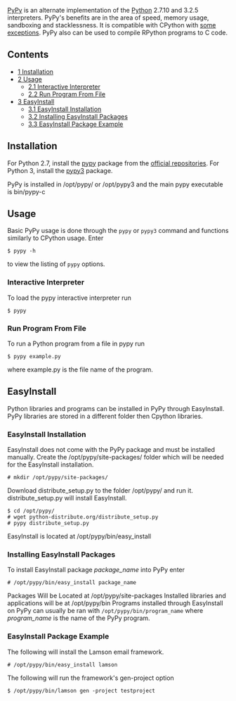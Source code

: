 [PyPy](http://pypy.org/) is an alternate implementation of the [Python](/index.php/Python "Python") 2.7.10 and 3.2.5 interpreters. PyPy's benefits are in the area of speed, memory usage, sandboxing and stacklessness. It is compatible with CPython with [some exceptions](http://pypy.org/compat.html). PyPy also can be used to compile RPython programs to C code.

## Contents

*   [1 Installation](#Installation)
*   [2 Usage](#Usage)
    *   [2.1 Interactive Interpreter](#Interactive_Interpreter)
    *   [2.2 Run Program From File](#Run_Program_From_File)
*   [3 EasyInstall](#EasyInstall)
    *   [3.1 EasyInstall Installation](#EasyInstall_Installation)
    *   [3.2 Installing EasyInstall Packages](#Installing_EasyInstall_Packages)
    *   [3.3 EasyInstall Package Example](#EasyInstall_Package_Example)

## Installation

For Python 2.7, install the [pypy](https://www.archlinux.org/packages/?name=pypy) package from the [official repositories](/index.php/Official_repositories "Official repositories"). For Python 3, install the [pypy3](https://www.archlinux.org/packages/?name=pypy3) package.

PyPy is installed in /opt/pypy/ or /opt/pypy3 and the main pypy executable is bin/pypy-c

## Usage

Basic PyPy usage is done through the `pypy` or `pypy3` command and functions similarly to CPython usage. Enter

```
$ pypy -h

```

to view the listing of `pypy` options.

### Interactive Interpreter

To load the pypy interactive interpreter run

```
$ pypy

```

### Run Program From File

To run a Python program from a file in pypy run

```
$ pypy example.py

```

where example.py is the file name of the program.

## EasyInstall

Python libraries and programs can be installed in PyPy through EasyInstall. PyPy libraries are stored in a different folder then Cpython libraries.

### EasyInstall Installation

EasyInstall does not come with the PyPy package and must be installed manually. Create the /opt/pypy/site-packages/ folder which will be needed for the EasyInstall installation.

```
# mkdir /opt/pypy/site-packages/

```

Download distribute_setup.py to the folder /opt/pypy/ and run it. distribute_setup.py will install EasyInstall.

```
$ cd /opt/pypy/
# wget python-distribute.org/distribute_setup.py
# pypy distribute_setup.py

```

EasyInstall is located at /opt/pypy/bin/easy_install

### Installing EasyInstall Packages

To install EasyInstall package *package_name* into PyPy enter

```
# /opt/pypy/bin/easy_install package_name

```

Packages Will be Located at /opt/pypy/site-packages Installed libraries and applications will be at /opt/pypy/bin Programs installed through EasyInstall on PyPy can usually be ran with `/opt/pypy/bin/program_name` where *program_name* is the name of the PyPy program.

### EasyInstall Package Example

The following will install the Lamson email framework.

```
# /opt/pypy/bin/easy_install lamson

```

The following will run the framework's gen-project option

```
$ /opt/pypy/bin/lamson gen -project testproject

```
